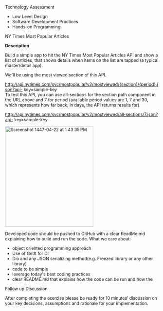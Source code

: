 Technology Assessment

* Low Level Design   
* Software Development Practices   
* Hands-on Programming 

NY Times Most Popular Articles 

**Description** 

Build a simple app to hit the NY Times Most Popular Articles API and show a list of articles, that shows details when items on the list are tapped (a typical master/detail app). 

We'll be using the most viewed section of this API. 

http://api.nytimes.com/svc/mostpopular/v2/mostviewed/{section}/{period}.json?api- key=sample-key  
To test this API, you can use all-sections for the section path component in the URL above and 7 for period (available period values are 1, 7 and 30, which represents how far back, in days, the API returns results for). 

http://api.nytimes.com/svc/mostpopular/v2/mostviewed/all-sections/7.json?api- key=sample-key 

<img width="290" height="330" alt="Screenshot 1447-04-22 at 1 43 35 PM" src="https://github.com/user-attachments/assets/8e3cf9b0-2d77-4f9f-a1d7-b1503fbe2e2a" />


Developed code should be pushed to GitHub with a clear ReadMe.md explaining how to build and run the code. What we care about: 

* object oriented programming approach   
* Use of GetIt for DI  
* Dio and any JSON serializing method(e.g. Freezed library or any other library)  
* code to be simple   
* leverage today's best coding practices   
* clear README.md that explains how the code can be run and how the 


Follow up Discussion 

After completing the exercise please be ready for 10 minutes’ discussion on your key decisions, assumptions and rationale for your implementation. 

